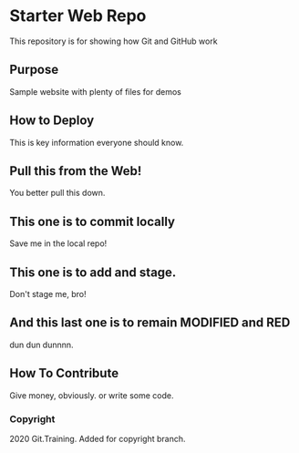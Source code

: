 # Starter Web Repo

This repository is for showing how Git and GitHub work

## Purpose

Sample website with plenty of files for demos

## How to Deploy

This is key information everyone should know.

## Pull this from the Web!

You better pull this down.

## This one is to commit locally

Save me in the local repo!

## This one is to add and stage.

Don't stage me, bro!

## And this last one is to remain MODIFIED and RED

dun dun dunnnn.

## How To Contribute

Give money, obviously. or write some code.

### Copyright

2020 Git.Training. Added for copyright branch.